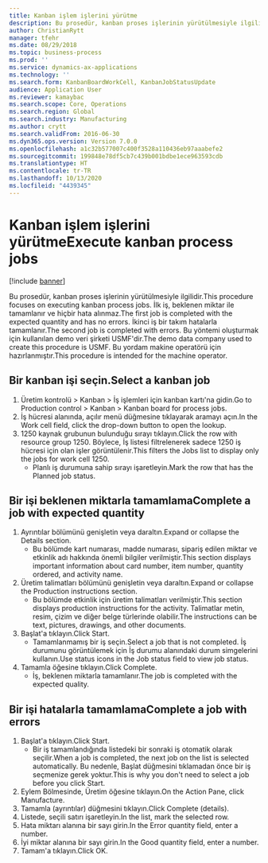 ```yaml
---
title: Kanban işlem işlerini yürütme
description: Bu prosedür, kanban proses işlerinin yürütülmesiyle ilgilidir.
author: ChristianRytt
manager: tfehr
ms.date: 08/29/2018
ms.topic: business-process
ms.prod: ''
ms.service: dynamics-ax-applications
ms.technology: ''
ms.search.form: KanbanBoardWorkCell, KanbanJobStatusUpdate
audience: Application User
ms.reviewer: kamaybac
ms.search.scope: Core, Operations
ms.search.region: Global
ms.search.industry: Manufacturing
ms.author: crytt
ms.search.validFrom: 2016-06-30
ms.dyn365.ops.version: Version 7.0.0
ms.openlocfilehash: a1c32b577007c400f3528a110436eb97aaabefe2
ms.sourcegitcommit: 199848e78df5cb7c439b001bdbe1ece963593cdb
ms.translationtype: HT
ms.contentlocale: tr-TR
ms.lasthandoff: 10/13/2020
ms.locfileid: "4439345"
---
```

# <a name="execute-kanban-process-jobs"></a><span data-ttu-id="2aa00-103">Kanban işlem işlerini yürütme</span><span class="sxs-lookup"><span data-stu-id="2aa00-103">Execute kanban process jobs</span></span>

[!include [banner](../../includes/banner.md)]

<span data-ttu-id="2aa00-104">Bu prosedür, kanban proses işlerinin yürütülmesiyle ilgilidir.</span><span class="sxs-lookup"><span data-stu-id="2aa00-104">This procedure focuses on executing kanban process jobs.</span></span> <span data-ttu-id="2aa00-105">İlk iş, beklenen miktar ile tamamlanır ve hiçbir hata alınmaz.</span><span class="sxs-lookup"><span data-stu-id="2aa00-105">The first job is completed with the expected quantity and has no errors.</span></span> <span data-ttu-id="2aa00-106">İkinci iş bir takım hatalarla tamamlanır.</span><span class="sxs-lookup"><span data-stu-id="2aa00-106">The second job is completed with errors.</span></span> <span data-ttu-id="2aa00-107">Bu yöntemi oluşturmak için kullanılan demo veri şirketi USMF'dir.</span><span class="sxs-lookup"><span data-stu-id="2aa00-107">The demo data company used to create this procedure is USMF.</span></span> <span data-ttu-id="2aa00-108">Bu yordam makine operatörü için hazırlanmıştır.</span><span class="sxs-lookup"><span data-stu-id="2aa00-108">This procedure is intended for the machine operator.</span></span>


## <a name="select-a-kanban-job"></a><span data-ttu-id="2aa00-109">Bir kanban işi seçin.</span><span class="sxs-lookup"><span data-stu-id="2aa00-109">Select a kanban job</span></span>
1. <span data-ttu-id="2aa00-110">Üretim kontrolü > Kanban > İş işlemleri için kanban kartı'na gidin.</span><span class="sxs-lookup"><span data-stu-id="2aa00-110">Go to Production control > Kanban > Kanban board for process jobs.</span></span>
2. <span data-ttu-id="2aa00-111">İş hücresi alanında, açılır menü düğmesine tıklayarak aramayı açın.</span><span class="sxs-lookup"><span data-stu-id="2aa00-111">In the Work cell field, click the drop-down button to open the lookup.</span></span>
3. <span data-ttu-id="2aa00-112">1250 kaynak grubunun bulunduğu sırayı tıklayın.</span><span class="sxs-lookup"><span data-stu-id="2aa00-112">Click the row with resource group 1250.</span></span> <span data-ttu-id="2aa00-113">Böylece, İş listesi filtrelenerek sadece 1250 iş hücresi için olan işler görüntülenir.</span><span class="sxs-lookup"><span data-stu-id="2aa00-113">This filters the Jobs list to display only the jobs for work cell 1250.</span></span>
    * <span data-ttu-id="2aa00-114">Planlı iş durumuna sahip sırayı işaretleyin.</span><span class="sxs-lookup"><span data-stu-id="2aa00-114">Mark the row that has the Planned job status.</span></span>  

## <a name="complete-a-job-with-expected-quantity"></a><span data-ttu-id="2aa00-115">Bir işi beklenen miktarla tamamlama</span><span class="sxs-lookup"><span data-stu-id="2aa00-115">Complete a job with expected quantity</span></span>
1. <span data-ttu-id="2aa00-116">Ayrıntılar bölümünü genişletin veya daraltın.</span><span class="sxs-lookup"><span data-stu-id="2aa00-116">Expand or collapse the Details section.</span></span>
    * <span data-ttu-id="2aa00-117">Bu bölümde kart numarası, madde numarası, sipariş edilen miktar ve etkinlik adı hakkında önemli bilgiler verilmiştir.</span><span class="sxs-lookup"><span data-stu-id="2aa00-117">This section displays important information about card number, item number, quantity ordered, and activity name.</span></span>  
2. <span data-ttu-id="2aa00-118">Üretim talimatları bölümünü genişletin veya daraltın.</span><span class="sxs-lookup"><span data-stu-id="2aa00-118">Expand or collapse the Production instructions section.</span></span>
    * <span data-ttu-id="2aa00-119">Bu bölümde etkinlik için üretim talimatları verilmiştir.</span><span class="sxs-lookup"><span data-stu-id="2aa00-119">This section displays production instructions for the activity.</span></span> <span data-ttu-id="2aa00-120">Talimatlar metin, resim, çizim ve diğer belge türlerinde olabilir.</span><span class="sxs-lookup"><span data-stu-id="2aa00-120">The instructions can be text, pictures, drawings, and other documents.</span></span>  
3. <span data-ttu-id="2aa00-121">Başlat'a tıklayın.</span><span class="sxs-lookup"><span data-stu-id="2aa00-121">Click Start.</span></span>
    * <span data-ttu-id="2aa00-122">Tamamlanmamış bir iş seçin.</span><span class="sxs-lookup"><span data-stu-id="2aa00-122">Select a job that is not completed.</span></span> <span data-ttu-id="2aa00-123">İş durumunu görüntülemek için İş durumu alanındaki durum simgelerini kullanın.</span><span class="sxs-lookup"><span data-stu-id="2aa00-123">Use status icons in the Job status field to view job status.</span></span>      
4. <span data-ttu-id="2aa00-124">Tamamla öğesine tıklayın.</span><span class="sxs-lookup"><span data-stu-id="2aa00-124">Click Complete.</span></span>
    * <span data-ttu-id="2aa00-125">İş, beklenen miktarla tamamlanır.</span><span class="sxs-lookup"><span data-stu-id="2aa00-125">The job is completed with the expected quality.</span></span>  

## <a name="complete-a-job-with-errors"></a><span data-ttu-id="2aa00-126">Bir işi hatalarla tamamlama</span><span class="sxs-lookup"><span data-stu-id="2aa00-126">Complete a job with errors</span></span>
1. <span data-ttu-id="2aa00-127">Başlat'a tıklayın.</span><span class="sxs-lookup"><span data-stu-id="2aa00-127">Click Start.</span></span>
    * <span data-ttu-id="2aa00-128">Bir iş tamamlandığında listedeki bir sonraki iş otomatik olarak seçilir.</span><span class="sxs-lookup"><span data-stu-id="2aa00-128">When a job is completed, the next job on the list is selected automatically.</span></span> <span data-ttu-id="2aa00-129">Bu nedenle, Başlat düğmesini tıklamadan önce bir iş seçmenize gerek yoktur.</span><span class="sxs-lookup"><span data-stu-id="2aa00-129">This is why you don't need to select a job before you click Start.</span></span>  
2. <span data-ttu-id="2aa00-130">Eylem Bölmesinde, Üretim öğesine tıklayın.</span><span class="sxs-lookup"><span data-stu-id="2aa00-130">On the Action Pane, click Manufacture.</span></span>
3. <span data-ttu-id="2aa00-131">Tamamla (ayrıntılar) düğmesini tıklayın.</span><span class="sxs-lookup"><span data-stu-id="2aa00-131">Click Complete (details).</span></span>
4. <span data-ttu-id="2aa00-132">Listede, seçili satırı işaretleyin.</span><span class="sxs-lookup"><span data-stu-id="2aa00-132">In the list, mark the selected row.</span></span>
5. <span data-ttu-id="2aa00-133">Hata miktarı alanına bir sayı girin.</span><span class="sxs-lookup"><span data-stu-id="2aa00-133">In the Error quantity field, enter a number.</span></span>
6. <span data-ttu-id="2aa00-134">İyi miktar alanına bir sayı girin.</span><span class="sxs-lookup"><span data-stu-id="2aa00-134">In the Good quantity field, enter a number.</span></span>
7. <span data-ttu-id="2aa00-135">Tamam'a tıklayın.</span><span class="sxs-lookup"><span data-stu-id="2aa00-135">Click OK.</span></span>

